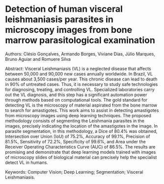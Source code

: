 # Detection of human visceral leishmaniasis parasites in microscopy images from bone marrow parasitological examination

Authors: Clésio Gonçalves, Armando Borges, Viviane Dias, Júlio Marques, Bruno Aguiar and Romuere Silva

Abstract: Visceral Leishmaniasis (VL) is a neglected disease that affects between 50,000 and 90,000 new cases annually worldwide. In Brazil, VL causes about 3,500 cases/per year. This chronic disease can lead to death in 90\% of untreated cases. Thus, it is necessary to study safe technologies for diagnosing, treating, and controlling VL. Specialized laboratories carry out the VL diagnosis, and this step has a significant automation power through methods based on computational tools. The gold standard for detecting VL is the microscopy of material aspirated from the bone marrow to search for amastigotes. This work aims to assist in detecting amastigotes from microscopy images using deep learning techniques. The proposed methodology consists of segmenting the Leishmania parasites in the images, precisely indicating the location of the amastigotes in the image. In parasite segmentation, in this methodology, a Dice of 80.4\% was obtained, Intersection over Union (IoU) of 75.2\%, Accuracy of 99.1\%, Precision of 81.5\%, Sensitivity of 72.2\%, Specificity of 99.6\%, and Area under the Receiver Operating Characteristics Curve (AUC) of 86.5\%. The results are promising and demonstrate that deep learning models trained with images of microscopy slides of biological material can precisely help the specialist detect VL in humans.

Keywords: Computer Vision; Deep Learning; Segmentation; Visceral Leishmaniasis.
